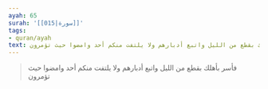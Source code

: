```yaml
---
ayah: 65
surah: '[[015|سورة]]'
tags:
- quran/ayah
text: فأسر بأهلك بقطع من الليل واتبع أدبارهم ولا يلتفت منكم أحد وامضوا حيث تؤمرون
---
```

> فأسر بأهلك بقطع من الليل واتبع أدبارهم ولا يلتفت منكم أحد وامضوا حيث تؤمرون
